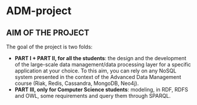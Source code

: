 # ADM-project
## AIM OF THE PROJECT
The goal of the project is two folds:

- **PART I + PART II, for all the students**: the design and the development of the large-scale data management/data processing layer for a specific application at your choice. To this aim, you can rely on any NoSQL system presented in the context of the  Advanced Data Management course (Riak, Redis, Cassandra, MongoDB, Neo4j).
- **PART III, only for Computer Science students**: modeling, in RDF, RDFS and OWL, some requirements and query them through SPARQL.
